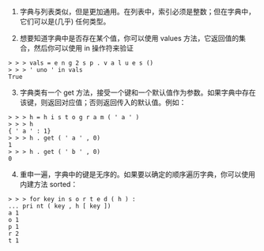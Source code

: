 1. 字典与列表类似，但是更加通用。在列表中，索引必须是整数；但在字典中，它们可以是(几乎) 任何类型。

2. 想要知道字典中是否存在某个值，你可以使用 values 方法，它返回值的集合，然后你可以使用 in 操作符来验证

```
> > > vals = e n g 2 s p . v a l u e s ()
> > > ' uno ' in vals
True
```

3. 字典类有一个 get 方法，接受一个键和一个默认值作为参数。如果字典中存在该键，则返回对应值；否则返回传入的默认值。例如：

```
> > > h = h i s t o g r a m ( ' a ' )
> > > h
{ ' a ' : 1}
> > > h . get ( ' a ' , 0)
1
> > > h . get ( ' b ' , 0)
0
```

4. 重申一遍，字典中的键是无序的。如果要以确定的顺序遍历字典，你可以使用内建方法 sorted：

```
> > > for key in s o r t e d ( h ) :
... pri nt ( key , h [ key ])
a 1
o 1
p 1
r 2
t 1
```
